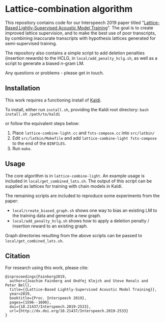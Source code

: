 # Lattice-combination algorithm

This repository contains code for our Interspeech 2019 paper titled "[Lattice-Based Lightly-Supervised Acoustic Model Training](https://www.isca-speech.org/archive/Interspeech_2019/pdfs/2533.pdf)". The goal is to create improved lattice supervision, and to make the best use of poor transcripts, by combining inaccurate transcripts with hypothesis lattices generated for semi-supervised training.

The repository also contains a simple script to add deletion penalties (insertion rewards) to the HCLG, in `local/add_penalty_hclg.sh`, as well as a script to generate a biased n-gram LM.

Any questions or problems - please get in touch.

## Installation
This work requires a functioning install of [Kaldi](https://github.com/kaldi-asr/kaldi).

To install, either run `install.sh`, providing the Kaldi root directory:
`bash install.sh /path/to/kaldi`

or follow the equivalent steps below:
1. Place `lattice-combine-light.cc` and `fsts-compose.cc` into `src/latbin/`
2. Edit `src/latbin/Makefile` and add `lattice-combine-light fsts-compose` to the end of the `BINFILES`.
3. Run `make`.

## Usage
The core algorithm is in `lattice-combine-light`. An example usage is included in `local/get_combined_lats.sh`. The output of this script can be supplied as lattices for training with chain models in Kaldi.

The remaining scripts are included to reproduce some experiments from the paper:
 - `local/create_biased_graph.sh` shows one way to bias an existing LM to the training data and generate a new graph.
 - `local/add_penalty_hclg.sh` shows how to apply a deletion penalty / insertion reward to an existing graph.
 
Graph directories resulting from the above scripts can be passed to `local/get_combined_lats.sh`.

## Citation
For research using this work, please cite:
```
@inproceedings{Fainberg2019,
  author={Joachim Fainberg and Ondřej Klejch and Steve Renals and Peter Bell},
  title={{Lattice-Based Lightly-Supervised Acoustic Model Training}},
  year=2019,
  booktitle={Proc. Interspeech 2019},
  pages={1596--1600},
  doi={10.21437/Interspeech.2019-2533},
  url={http://dx.doi.org/10.21437/Interspeech.2019-2533}
}
```
